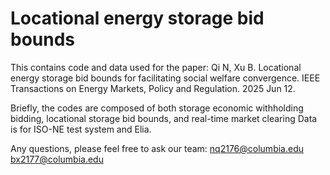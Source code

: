 # Locational energy storage bid bounds
This contains code and data used for the paper: Qi N, Xu B. Locational energy storage bid bounds for facilitating social welfare convergence. IEEE Transactions on Energy Markets, Policy and Regulation. 2025 Jun 12.

Briefly, the codes are composed of both storage economic withholding bidding, locational storage bid bounds, and real-time market clearing
Data is for ISO-NE test system and Elia.

Any questions, please feel free to ask our team: nq2176@columbia.edu bx2177@columbia.edu
